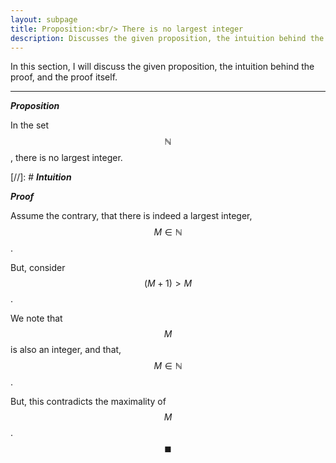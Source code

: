 ```yaml
---
layout: subpage
title: Proposition:<br/> There is no largest integer
description: Discusses the given proposition, the intuition behind the proof, and the proof itself
---
```


In this section, I will discuss the given proposition, the intuition behind the proof, and the
proof itself.

---

_**Proposition**_

In the set $$\mathbb{N}$$, there is no largest integer.

[//]: # _**Intuition**_

_**Proof**_

Assume the contrary, that there is indeed a largest integer, $$M \in \mathbb{N}$$.

But, consider $$(M + 1) > M$$.

We note that $$M$$ is also an integer, and that, $$M \in \mathbb{N}$$.

But, this contradicts the maximality of $$M$$. $$\blacksquare$$
